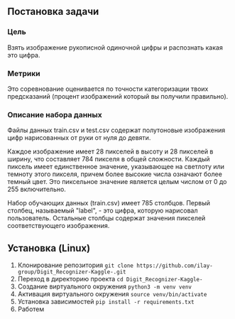 ## Постановка задачи
### Цель
Взять изображение рукописной одиночной цифры и распознать какая это цифра.

### Метрики
Это соревнование оценивается по точности категоризации твоих предсказаний (процент изображений который вы получили правильно).
### Описание набора данных

Файлы данных train.csv и test.csv содержат полутоновые изображения цифр нарисованных от руки от нуля до девяти.

Каждое изображение имеет 28 пикселей в высоту и 28 пикселей в ширину, что составляет 784 пикселя в общей сложности. Каждый пиксель имеет единственное значение, указывающее на светлоту или темноту этого пикселя, причем более высокие числа означают более темный цвет. Это пиксельное значение является целым числом от 0 до 255 включительно.

Набор обучающих данных (train.csv) имеет 785 столбцов. Первый столбец, называемый "label", - это цифра, которую нарисовал пользователь. Остальные столбцы содержат значения пикселей соответствующего изображения.

## Установка (Linux)
1. Клонирование репозитория
```git clone https://github.com/ilay-group/Digit_Recognizer-Kaggle-.git```
2. Переход в директорию проекта
```cd Digit_Recognizer-Kaggle-```
3. Создание виртуального окружения
```python3 -m venv venv```
4. Активация виртуального окружения
```source venv/bin/activate```
5. Установка зависимостей
```pip install -r requirements.txt```
6. Работем
